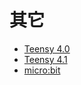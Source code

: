 # 其它

- [Teensy 4.0](teensy4.0/readme.md)
- [Teensy 4.1](teensy4.1/readme.md)
- [micro:bit](microbit/readme.md)